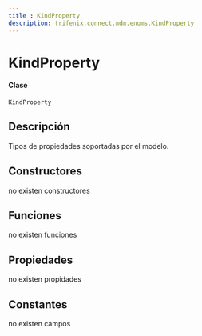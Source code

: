 ```yaml
---
title : KindProperty
description: trifenix.connect.mdm.enums.KindProperty
---
```


# KindProperty

<CodeBlock slots = 'heading, code' repeat = '1' languages = 'C#' />

#### Clase
```
KindProperty
```

## Descripción
Tipos de propiedades soportadas por el modelo.
## Constructores

no existen constructores


## Funciones

no existen funciones

## Propiedades

no existen propidades

## Constantes
no existen campos

